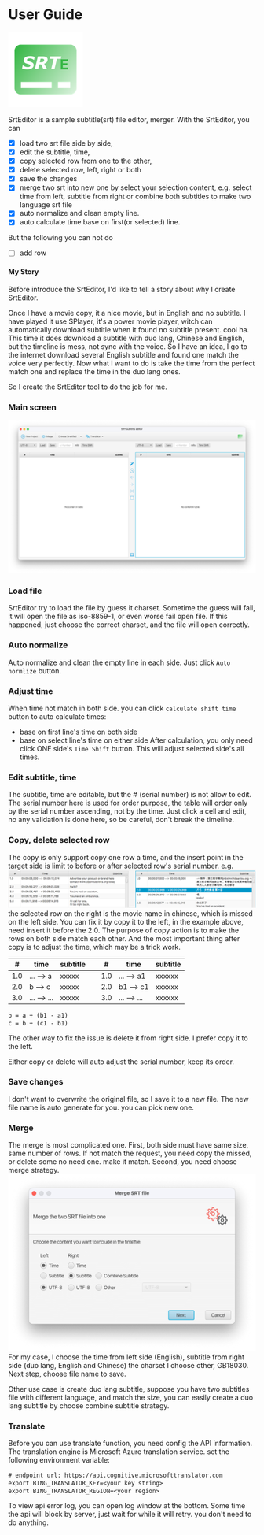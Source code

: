 # User Guide

![SrtEditor](images/srte-76x76@2x.png) 

SrtEditor is a sample subtitle(srt) file editor, merger. With the SrtEditor, you can 

- [x] load two srt file side by side, 
- [x] edit the subtitle, time, 
- [x] copy selected row from one to the other, 
- [x] delete selected row, left, right or both
- [x] save the changes 
- [x] merge two srt into new one by select your selection content, e.g. 
select time from left, subtitle from right or combine both subtitles to make two language srt file
- [x] auto normalize and clean empty line.
- [x] auto calculate time base on first(or selected) line.

But the following you can not do 

- [ ] add row 

#### My Story
Before introduce the SrtEditor, I'd like to tell a story about why I create SrtEditor.

Once I have a movie copy, it a nice movie, but in English and no subtitle. I have
played it use SPlayer, it's a power movie player, witch can automatically download subtitle 
when it found no subtitle present. cool ha. This time it does download a subtitle with duo lang,
 Chinese and English, but the timeline is mess, not sync with the voice. So I have an idea, I go to 
the internet download several English subtitle and found one match the voice very perfectly.
Now what I want to do is take the time from the perfect match one and replace the time in the duo lang
ones.

So I create the SrtEditor tool to do the job for me.

### Main screen
![Main Screen](images/main_screen.png)

### Load file
SrtEditor try to load the file by guess it charset. Sometime the guess will fail, 
it will open the file as iso-8859-1, or even worse fail open file. If this happened, 
just choose the correct charset, and the file will open correctly.

### Auto normalize
Auto normalize and clean the empty line in each side. Just click `Auto normlize` button.

### Adjust time
When time not match in both side. you can click `calculate shift time` button to auto calculate times: 
- base on first line's time on both side
- base on select line's time on either side
After calculation, you only need click ONE side's `Time Shift` button. This will adjust selected side's all times.

### Edit subtitle, time
The subtitle, time are editable, but the # (serial number) is not allow to edit. 
The serial number here is used for order purpose, the table will order only 
by the serial number ascending, not by the time. Just click a cell and edit, no any 
validation is done here, so be careful, don't break the timeline.

### Copy, delete selected row
The copy is only support copy one row a time, and the insert point in the target side
 is limit to before or after selected row's serial number. e.g.
![example1](images/example1.png)
 the selected row on the right is the movie name in chinese, which is missed on the left side.
 You can fix it by copy it to the left, in the example above, need insert it before the 2.0.
 The purpose of copy action is to make the rows on both side match each other. 
 And the most important thing after copy is to adjust the time, which may be a trick work.
 
 | # | time | subtitle |&nbsp;| # | time | subtitle |
 | --- | --- | --- | --- |---| --- | --- |
 | 1.0 | ... --> a | xxxxx |&nbsp;| 1.0 | ... --> a1 | xxxxxx |
 | 2.0 | b --> c | xxxxx |&nbsp;| 2.0 | b1 --> c1 | xxxxxx |
 | 3.0 | ... --> ... | xxxxx |&nbsp;| 3.0 | ... --> ... | xxxxxx |
 
    b = a + (b1 - a1)
    c = b + (c1 - b1)

The other way to fix the issue is delete it from right side. I prefer copy it to the left.

Either copy or delete will auto adjust the serial number, keep its order.

### Save changes
I don't want to overwrite the original file, so I save it to a new file. The new file name is
auto generate for you. you can pick new one.

### Merge 
The merge is most complicated one. First, both side must have same size, same number of rows. 
If not match the request, you need copy the missed, or delete some no need one. make it match.
Second, you need choose merge strategy. 
![Strategy](images/strategy.png)
For my case, I choose the time from left side (English), subtitle from right side (duo lang, English and Chinese)
the charset I choose other, GB18030. Next step, choose file name to save.

Other use case is create duo lang subtitle, suppose you have two subtitles file with 
different language, and match the size, you can easily create a duo lang subtitle by choose combine subtitle strategy.

### Translate

Before you can use translate function, you need config the API information.
The translation engine is Microsoft Azure translation service.
set the following environment variable:
```shell
# endpoint url: https://api.cognitive.microsofttranslator.com
export BING_TRANSLATOR_KEY=<your key string>
export BING_TRANSLATOR_REGION=<your region>
```

To view api error log, you can open log window at the bottom. Some time the api will block by server, just wait for while
it will retry. you don't need to do anything.